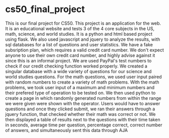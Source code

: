 # cs50_final_project
  This is our final project for CS50. This project is an application for the web. It is an educational website and tests 3 of the 4 core subjects in the US, math, science, and world studies.
  It is a python and html based project using flask. We also used javascript and jquery to analyze the results, with sql databases for a list of questions and user statistics. We have a fake subsription plan, which requires a valid credit card number. We don't expect anyone to use their own credit card number, and highly advise against it since this is an informal project. We are used PayPal's test numbers to check if our credit checking function worked properly. We created a singular database with a wide variety of questions for our science and world studies questions. For the math questions, we used user input paired with random numbers to create a variety of math problems.
  With the math problems, we took user input of a maximum and minimum numbers and their prefered type of operation to be tested on. We then used python to create a page in which randomly generated numbers from within the range we were given were shown with the operator. Users would have to answer questions and once they clicked submit, we ran their answers through a jquery function, that checked whether their math was correct or not. We then displayed a table of results next to the questions with their time taken in seconds, average time per question, percentage correct, correct number of answers, and simultaneously sent this data through AJA